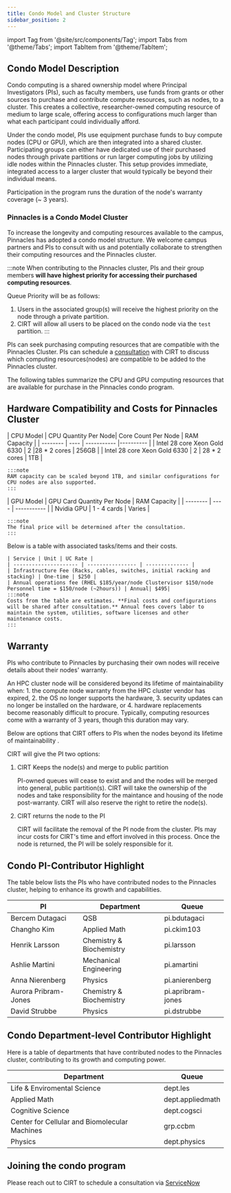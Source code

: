 ```yaml
---
title: Condo Model and Cluster Structure
sidebar_position: 2
---
```


import Tag from '@site/src/components/Tag';
import Tabs from '@theme/Tabs';
import TabItem from '@theme/TabItem';

## Condo Model Description 
Condo computing is a shared ownership model where Principal Investigators (PIs), such as faculty members, use funds from grants or other sources to purchase and contribute compute resources, such as nodes, to a cluster. This creates a collective, researcher-owned computing resource of medium to large scale, offering access to configurations much larger than what each participant could individually afford.

Under the condo model, PIs use equipment purchase funds to buy compute nodes (CPU or GPU), which are then integrated into a shared cluster. Participating groups can either have dedicated use of their purchased nodes through private partitions or run larger computing jobs by utilizing idle nodes within the Pinnacles cluster. This setup provides immediate, integrated access to a larger cluster that would typically be beyond their individual means.


Participation in the program runs the duration of the node's warranty coverage (~ 3 years).

### Pinnacles is a Condo Model Cluster
To increase the longevity and computing resources available to the campus, Pinnacles has adopted a condo model structure. We welcome campus partners and PIs to consult with us and potentially collaborate to strengthen their computing resources and the Pinnacles cluster. 

:::note
When contributing to the Pinnacles cluster, PIs and their group members **will have highest priority for accessing their purchased computing resources**.

Queue Priority will be as follows: 

1. Users in the associated group(s) will receive the highest priority on the node through a private partition.
2. CIRT will allow all users to be placed on the condo node via the `test` partition.
:::

PIs can seek purchasing computing resources that are compatible with the Pinnacles Cluster. PIs can schedule a [consultation](https://ucmerced.service-now.com/servicehub?id=public_kb_article&sys_id=3c3ee9ff1b67a0543a003112cd4bcb13&form_id=06da3f8edbfc08103c4d56f3ce9619f4) with CIRT to discuss which computing resources(nodes) are compatible to be added to the Pinnacles cluster. 

The following tables summarize the CPU and GPU computing resources that are available for purchase in the Pinnacles condo program. 

## Hardware Compatibility and Costs for Pinnacles Cluster


<Tabs>
  
  <TabItem value="CPU" label="CPU Details" default>
    | CPU Model	| CPU Quantity Per Node| Core Count Per Node | RAM Capacity | 
    | -------- | ---- | ----------- |---------- |
    | Intel 28 core Xeon Gold 6330 | 2 |28 * 2 cores | 256GB | 
    | Intel 28 core Xeon Gold 6330 | 2 | 28 * 2 cores | 1TB |

    :::note
    RAM capacity can be scaled beyond 1TB, and similar configurations for CPU nodes are also supported.
    :::

  
  </TabItem>
  
  <TabItem value="GPU" label="GPU Details">
    | GPU Model	| GPU Card Quantity Per Node | RAM Capacity | 
    | -------- | ---- | ----------- |
    | Nvidia GPU | 1 - 4 cards | Varies |

    :::note
    The final price will be determined after the consultation.
    :::
  </TabItem>

   <TabItem value="Associated Costs" label="Associated Costs">
    Below is a table with associated tasks/items and their costs. 

    | Service | Unit | UC Rate |
    | --------------------- | ---------------- | -------------- |  
    | Infrastructure Fee (Racks, cables, switches, initial racking and stacking) | One-time | $250 | 
    | Annual operations fee (RHEL $185/year/node Clustervisor $150/node Personnel time = $150/node (~2hours)) | Annual| $495| 
    :::note 
    Costs from the table are estimates. **Final costs and configurations will be shared after consultation.** Annual fees covers labor to maintain the system, utilities, software licenses and other maintenance costs.
    :::
</TabItem>
</Tabs>

## Warranty 

PIs who contribute to Pinnacles by purchasing their own nodes will receive details about their nodes' warranty.

 An HPC cluster node will be considered  beyond its lifetime of maintainability when: 1. the compute node warranty from the HPC cluster vendor has expired, 2. the OS no longer supports the hardware, 3. security updates can no longer be installed on the hardware, or 4. hardware replacements become reasonably difficult to procure. Typically, computing resources come with a warranty of 3 years, though this duration may vary.



Below are options that CIRT offers to PIs when the nodes beyond its lifetime of maintainability . 

CIRT will give the PI two options: 

1. CIRT Keeps the node(s) and merge to public partition

    PI-owned queues will cease to exist and and the nodes will be merged into general, public partition(s).
    CIRT will take the ownership of the nodes and take responsibility for the maintance and housing of the node post-warranty. CIRT will also reserve the right to retire the node(s).
   
2. CIRT returns the node to the PI

    CIRT will facilitate the removal of the PI node from the cluster. PIs may incur costs for CIRT's time and effort involved in this process. Once the node is returned, the PI will be solely responsible for it.


## Condo PI-Contributor Highlight 
The table below lists the PIs who have contributed nodes to the Pinnacles cluster, helping to enhance its growth and capabilities.

| PI | Department |  Queue | 
| -------------- | ----------------------- | --------------- |
| Bercem Dutagaci | QSB | pi.bdutagaci |
| Changho Kim | Applied Math | pi.ckim103 |
| Henrik Larsson | Chemistry & Biochemistry | pi.larsson |
| Ashlie Martini | Mechanical Engineering | pi.amartini |
| Anna Nierenberg | Physics | pi.anierenberg |
| Aurora Pribram-Jones | Chemistry & Biochemistry | pi.apribram-jones |
| David Strubbe | Physics | pi.dstrubbe |




## Condo Department-level Contributor Highlight
Here is a table of departments that have contributed nodes to the Pinnacles cluster, contributing to its growth and computing power.

| Department | Queue |
| ----------------- | --------------- |
| Life & Enviromental Science | dept.les |
| Applied Math | dept.appliedmath |
| Cognitive Science | dept.cogsci |
| Center for Cellular and Biomolecular Machines | grp.ccbm |
| Physics | dept.physics |

## Joining the condo program 
Please reach out to CIRT to schedule a consultation via [ServiceNow](https://ucmerced.service-now.com/servicehub?id=public_kb_article&sys_id=3c3ee9ff1b67a0543a003112cd4bcb13&form_id=06da3f8edbfc08103c4d56f3ce9619f4)

